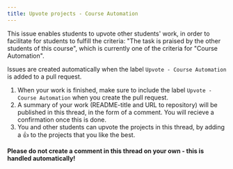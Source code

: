 ```yaml
---
title: Upvote projects - Course Automation
---
```

This issue enables students to upvote other students' work, in order to facilitate for students to fulfill the criteria: "The task is praised by the other students of this course", which is currently one of the criteria for "Course Automation".

Issues are created automatically when the label ``Upvote - Course Automation`` is added to a pull request.

1. When your work is finished, make sure to include the label ``Upvote - Course Automation`` when you create the pull request.
2. A summary of your work (README-title and URL to repository) will be published in this thread, in the form of a comment. You will recieve a confirmation once this is done.
3. You and other students can upvote the projects in this thread, by adding a 👍 to the projects that you like the best.

**Please do not create a comment in this thread on your own - this is handled automatically!**
